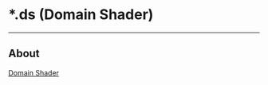 # *.ds (Domain Shader)

___

## About

[Domain Shader](https://learn.microsoft.com/en-us/windows/uwp/graphics-concepts/domain-shader-stage--ds-)
